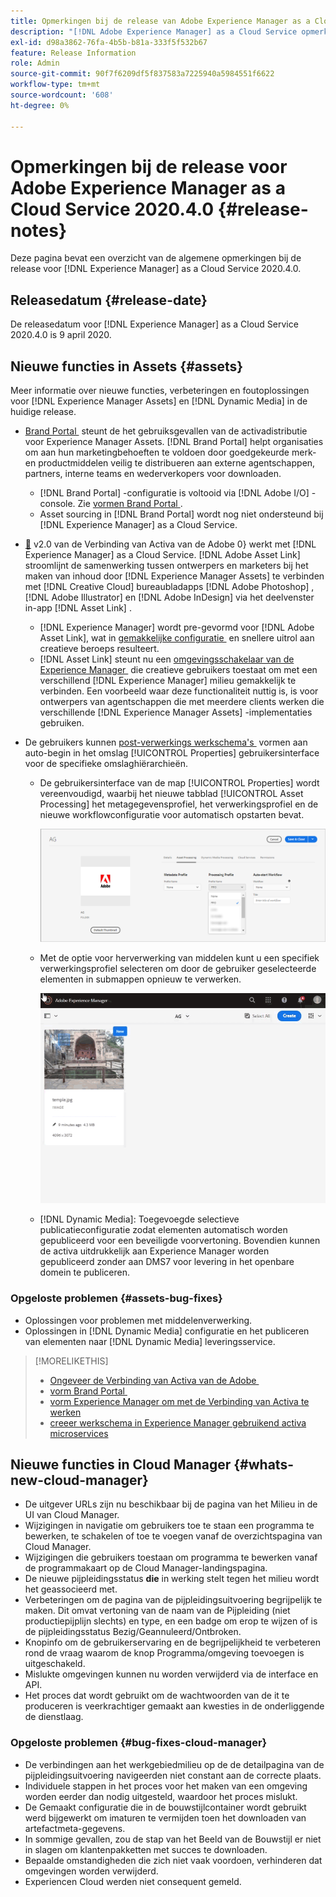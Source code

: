 ```yaml
---
title: Opmerkingen bij de release van Adobe Experience Manager as a Cloud Service voor 2020.4.0
description: "[!DNL Adobe Experience Manager] as a Cloud Service opmerkingen bij de release voor 2020.4.0."
exl-id: d98a3862-76fa-4b5b-b81a-333f5f532b67
feature: Release Information
role: Admin
source-git-commit: 90f7f6209df5f837583a7225940a5984551f6622
workflow-type: tm+mt
source-wordcount: '608'
ht-degree: 0%

---
```


# Opmerkingen bij de release voor Adobe Experience Manager as a Cloud Service 2020.4.0 {#release-notes}

Deze pagina bevat een overzicht van de algemene opmerkingen bij de release voor [!DNL Experience Manager] as a Cloud Service 2020.4.0.

## Releasedatum {#release-date}

De releasedatum voor [!DNL Experience Manager] as a Cloud Service 2020.4.0 is 9 april 2020.

## Nieuwe functies in Assets {#assets}

Meer informatie over nieuwe functies, verbeteringen en foutoplossingen voor [!DNL Experience Manager Assets] en [!DNL Dynamic Media] in de huidige release.

* [&#x200B; Brand Portal &#x200B;](https://experienceleague.adobe.com/docs/experience-manager-brand-portal/using/home.html?lang=nl-NL) steunt de het gebruiksgevallen van de activadistributie voor Experience Manager Assets. [!DNL Brand Portal] helpt organisaties om aan hun marketingbehoeften te voldoen door goedgekeurde merk- en productmiddelen veilig te distribueren aan externe agentschappen, partners, interne teams en wederverkopers voor downloaden.
   * [!DNL Brand Portal] -configuratie is voltooid via [!DNL Adobe I/O] -console. Zie [&#x200B; vormen Brand Portal &#x200B;](https://experienceleague.adobe.com/docs/experience-manager-brand-portal/using/publish/configure-aem-assets-with-brand-portal.html?lang=nl-NL).
   * Asset sourcing in [!DNL Brand Portal] wordt nog niet ondersteund bij [!DNL Experience Manager] as a Cloud Service.

* [&#128279;](https://helpx.adobe.com/nl/enterprise/using/adobe-asset-link.html) v2.0 van de Verbinding van Activa van de Adobe 0&rbrace; werkt met [!DNL Experience Manager] as a Cloud Service.  [!DNL Adobe Asset Link] stroomlijnt de samenwerking tussen ontwerpers en marketers bij het maken van inhoud door [!DNL Experience Manager Assets] te verbinden met [!DNL Creative Cloud] bureaubladapps [!DNL Adobe Photoshop] , [!DNL Adobe Illustrator] en [!DNL Adobe InDesign] via het deelvenster in-app [!DNL Asset Link] .
   * [!DNL Experience Manager] wordt pre-gevormd voor [!DNL Adobe Asset Link], wat in [&#x200B; gemakkelijke configuratie &#x200B;](https://helpx.adobe.com/nl/enterprise/using/configure-aem-assets-for-asset-link.html) en snellere uitrol aan creatieve beroeps resulteert.
   * [!DNL Asset Link] steunt nu een [&#x200B; omgevingsschakelaar van de Experience Manager &#x200B;](https://helpx.adobe.com/nl/enterprise/using/manage-assets-using-adobe-asset-link.html#UseAdobeAssetLink) die creatieve gebruikers toestaat om met een verschillend [!DNL Experience Manager] milieu gemakkelijk te verbinden. Een voorbeeld waar deze functionaliteit nuttig is, is voor ontwerpers van agentschappen die met meerdere clients werken die verschillende [!DNL Experience Manager Assets] -implementaties gebruiken.

* De gebruikers kunnen [&#x200B; post-verwerkings werkschema&#39;s &#x200B;](/help/assets/asset-microservices-configure-and-use.md#post-processing-workflows) vormen aan auto-begin in het omslag [!UICONTROL Properties] gebruikersinterface voor de specifieke omslaghiërarchieën.
   * De gebruikersinterface van de map [!UICONTROL Properties] wordt vereenvoudigd, waarbij het nieuwe tabblad [!UICONTROL Asset Processing] het metagegevensprofiel, het verwerkingsprofiel en de nieuwe workflowconfiguratie voor automatisch opstarten bevat.

     ![&#x200B; de profielen van de Verwerking kunnen gemakkelijk op omslagen worden toegepast en alle activa die aan omslagen worden geupload verwerken gebruikend deze profielen &#x200B;](/help/assets/assets/asset-processing-folder-properties.png)

   * Met de optie voor herverwerking van middelen kunt u een specifiek verwerkingsprofiel selecteren om door de gebruiker geselecteerde elementen in submappen opnieuw te verwerken.

     ![&#x200B; opnieuw verwerkend geselecteerde activa gebruikend een specifiek verwerkingsprofiel &#x200B;](/help/assets/assets/fpo-existing-asset-reprocess.gif)

   * [!DNL Dynamic Media]: Toegevoegde selectieve publicatieconfiguratie zodat elementen automatisch worden gepubliceerd voor een beveiligde voorvertoning. Bovendien kunnen de activa uitdrukkelijk aan Experience Manager worden gepubliceerd zonder aan DMS7 voor levering in het openbare domein te publiceren.

### Opgeloste problemen {#assets-bug-fixes}

* Oplossingen voor problemen met middelenverwerking.
* Oplossingen in [!DNL Dynamic Media] configuratie en het publiceren van elementen naar [!DNL Dynamic Media] leveringsservice.

>[!MORELIKETHIS]
>
>* [&#x200B; Ongeveer de Verbinding van Activa van de Adobe &#x200B;](https://www.adobe.com/creativecloud/business/enterprise/adobe-asset-link.html)
>* [&#x200B; vorm Brand Portal &#x200B;](https://experienceleague.adobe.com/docs/experience-manager-brand-portal/using/publish/configure-aem-assets-with-brand-portal.html?lang=nl-NL)
>* [&#x200B; vorm Experience Manager om met de Verbinding van Activa te werken &#x200B;](https://helpx.adobe.com/nl/enterprise/using/configure-aem-assets-for-asset-link.html)
>* [&#x200B; creeer werkschema in Experience Manager gebruikend activa microservices &#x200B;](https://experienceleague.adobe.com/docs/experience-manager-cloud-service/assets/manage/asset-microservices-configure-and-use.html?lang=nl-NL#post-processing-workflows)

## Nieuwe functies in Cloud Manager {#whats-new-cloud-manager}

* De uitgever URLs zijn nu beschikbaar bij de pagina van het Milieu in de UI van Cloud Manager.
* Wijzigingen in navigatie om gebruikers toe te staan een programma te bewerken, te schakelen of toe te voegen vanaf de overzichtspagina van Cloud Manager.
* Wijzigingen die gebruikers toestaan om programma te bewerken vanaf de programmakaart op de Cloud Manager-landingspagina.
* De nieuwe pijpleidingsstatus **die** in werking stelt tegen het milieu wordt het geassocieerd met.
* Verbeteringen om de pagina van de pijpleidingsuitvoering begrijpelijk te maken. Dit omvat vertoning van de naam van de Pijpleiding (niet productiepijplijn slechts) en type, en een badge om erop te wijzen of is de pijpleidingsstatus Bezig/Geannuleerd/Ontbroken.
* Knopinfo om de gebruikerservaring en de begrijpelijkheid te verbeteren rond de vraag waarom de knop Programma/omgeving toevoegen is uitgeschakeld.
* Mislukte omgevingen kunnen nu worden verwijderd via de interface en API.
* Het proces dat wordt gebruikt om de wachtwoorden van de it te produceren is veerkrachtiger gemaakt aan kwesties in de onderliggende de dienstlaag.

### Opgeloste problemen {#bug-fixes-cloud-manager}

* De verbindingen aan het werkgebiedmilieu op de de detailpagina van de pijpleidingsuitvoering navigeerden niet constant aan de correcte plaats.
* Individuele stappen in het proces voor het maken van een omgeving worden eerder dan nodig uitgesteld, waardoor het proces mislukt.
* De Gemaakt configuratie die in de bouwstijlcontainer wordt gebruikt werd bijgewerkt om imaturen te vermijden toen het downloaden van artefactmeta-gegevens.
* In sommige gevallen, zou de stap van het Beeld van de Bouwstijl er niet in slagen om klantenpakketten met succes te downloaden.
* Bepaalde omstandigheden die zich niet vaak voordoen, verhinderen dat omgevingen worden verwijderd.
* Experiencen Cloud werden niet consequent gemeld.
